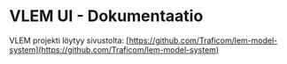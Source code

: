 # VLEM UI - Dokumentaatio
 
VLEM projekti löytyy sivustolta:
[https://github.com/Traficom/lem-model-system](https://github.com/Traficom/lem-model-system)
